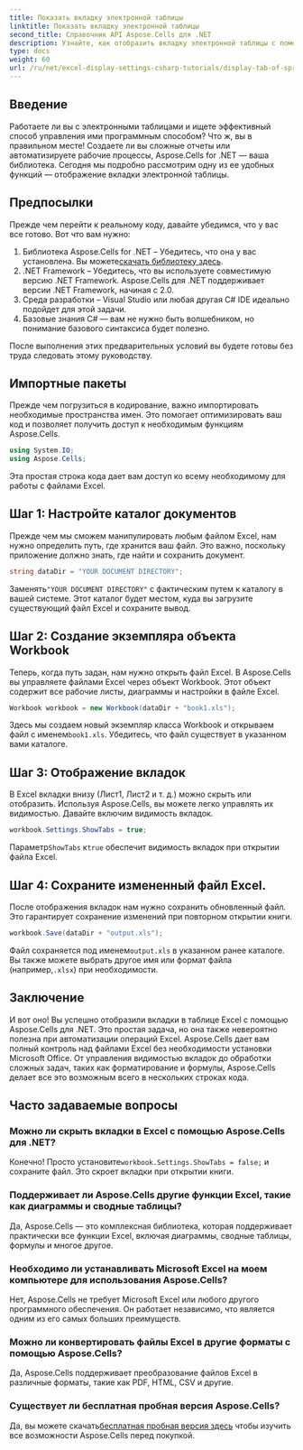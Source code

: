 ```yaml
---
title: Показать вкладку электронной таблицы
linktitle: Показать вкладку электронной таблицы
second_title: Справочник API Aspose.Cells для .NET
description: Узнайте, как отобразить вкладку электронной таблицы с помощью Aspose.Cells для .NET в этом пошаговом руководстве. Освойте автоматизацию Excel с легкостью на C#.
type: docs
weight: 60
url: /ru/net/excel-display-settings-csharp-tutorials/display-tab-of-spreadsheet/
---
```

## Введение

Работаете ли вы с электронными таблицами и ищете эффективный способ управления ими программным способом? Что ж, вы в правильном месте! Создаете ли вы сложные отчеты или автоматизируете рабочие процессы, Aspose.Cells for .NET — ваша библиотека. Сегодня мы подробно рассмотрим одну из ее удобных функций — отображение вкладки электронной таблицы.

## Предпосылки

Прежде чем перейти к реальному коду, давайте убедимся, что у вас все готово. Вот что вам нужно:

1.  Библиотека Aspose.Cells for .NET – Убедитесь, что она у вас установлена. Вы можете[скачать библиотеку здесь](https://releases.aspose.com/cells/net/).
2. .NET Framework – Убедитесь, что вы используете совместимую версию .NET Framework. Aspose.Cells для .NET поддерживает версии .NET Framework, начиная с 2.0.
3. Среда разработки – Visual Studio или любая другая C# IDE идеально подойдет для этой задачи.
4. Базовые знания C# — вам не нужно быть волшебником, но понимание базового синтаксиса будет полезно.

После выполнения этих предварительных условий вы будете готовы без труда следовать этому руководству.

## Импортные пакеты

Прежде чем погрузиться в кодирование, важно импортировать необходимые пространства имен. Это помогает оптимизировать ваш код и позволяет получить доступ к необходимым функциям Aspose.Cells.

```csharp
using System.IO;
using Aspose.Cells;
```

Эта простая строка кода дает вам доступ ко всему необходимому для работы с файлами Excel.

## Шаг 1: Настройте каталог документов

Прежде чем мы сможем манипулировать любым файлом Excel, нам нужно определить путь, где хранится ваш файл. Это важно, поскольку приложение должно знать, где найти и сохранить документ.

```csharp
string dataDir = "YOUR DOCUMENT DIRECTORY";
```

 Заменять`"YOUR DOCUMENT DIRECTORY"` с фактическим путем к каталогу в вашей системе. Этот каталог будет местом, куда вы загрузите существующий файл Excel и сохраните вывод.

## Шаг 2: Создание экземпляра объекта Workbook

Теперь, когда путь задан, нам нужно открыть файл Excel. В Aspose.Cells вы управляете файлами Excel через объект Workbook. Этот объект содержит все рабочие листы, диаграммы и настройки в файле Excel.

```csharp
Workbook workbook = new Workbook(dataDir + "book1.xls");
```

 Здесь мы создаем новый экземпляр класса Workbook и открываем файл с именем`book1.xls`. Убедитесь, что файл существует в указанном вами каталоге.

## Шаг 3: Отображение вкладок

В Excel вкладки внизу (Лист1, Лист2 и т. д.) можно скрыть или отобразить. Используя Aspose.Cells, вы можете легко управлять их видимостью. Давайте включим видимость вкладок.

```csharp
workbook.Settings.ShowTabs = true;
```

 Параметр`ShowTabs` к`true` обеспечит видимость вкладок при открытии файла Excel.

## Шаг 4: Сохраните измененный файл Excel.

После отображения вкладок нам нужно сохранить обновленный файл. Это гарантирует сохранение изменений при повторном открытии книги.

```csharp
workbook.Save(dataDir + "output.xls");
```

 Файл сохраняется под именем`output.xls` в указанном ранее каталоге. Вы также можете выбрать другое имя или формат файла (например,`.xlsx`) при необходимости.

## Заключение

И вот оно! Вы успешно отобразили вкладки в таблице Excel с помощью Aspose.Cells для .NET. Это простая задача, но она также невероятно полезна при автоматизации операций Excel. Aspose.Cells дает вам полный контроль над файлами Excel без необходимости установки Microsoft Office. От управления видимостью вкладок до обработки сложных задач, таких как форматирование и формулы, Aspose.Cells делает все это возможным всего в нескольких строках кода.

## Часто задаваемые вопросы

### Можно ли скрыть вкладки в Excel с помощью Aspose.Cells для .NET?
 Конечно! Просто установите`workbook.Settings.ShowTabs = false;` и сохраните файл. Это скроет вкладки при открытии книги.

### Поддерживает ли Aspose.Cells другие функции Excel, такие как диаграммы и сводные таблицы?
Да, Aspose.Cells — это комплексная библиотека, которая поддерживает практически все функции Excel, включая диаграммы, сводные таблицы, формулы и многое другое.

### Необходимо ли устанавливать Microsoft Excel на моем компьютере для использования Aspose.Cells?
Нет, Aspose.Cells не требует Microsoft Excel или любого другого программного обеспечения. Он работает независимо, что является одним из его самых больших преимуществ.

### Можно ли конвертировать файлы Excel в другие форматы с помощью Aspose.Cells?
Да, Aspose.Cells поддерживает преобразование файлов Excel в различные форматы, такие как PDF, HTML, CSV и другие.

### Существует ли бесплатная пробная версия Aspose.Cells?
 Да, вы можете скачать[бесплатная пробная версия здесь](https://releases.aspose.com/) чтобы изучить все возможности Aspose.Cells перед покупкой.